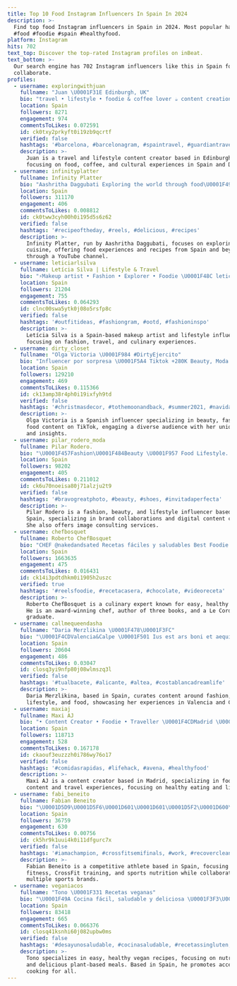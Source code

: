 ```yaml
---
title: Top 10 Food Instagram Influencers In Spain In 2024
description: >-
  Find top food Instagram influencers in Spain in 2024. Most popular hashtags:
  #food #foodie #spain #healthyfood.
platform: Instagram
hits: 702
text_top: Discover the top-rated Instagram profiles on inBeat.
text_bottom: >-
  Our search engine has 702 Instagram influencers like this in Spain for you to
  collaborate.
profiles:
  - username: exploringwithjuan
    fullname: "Juan \U0001F31E Edinburgh, UK"
    bio: "travel • lifestyle • foodie & coffee lover ☕️ content creation & all things social media \U0001F4F8 \U0001F4CDedinburgh-based / dubai ⇌ spain —— let’s work together! ✉️"
    location: Spain
    followers: 8271
    engagement: 974
    commentsToLikes: 0.072591
    id: ck0txy2prkyft0i19zb9qcrtf
    verified: false
    hashtags: '#barcelona, #barcelonagram, #spaintravel, #guardiantravelsnaps'
    description: >-
      Juan is a travel and lifestyle content creator based in Edinburgh,
      focusing on food, coffee, and cultural experiences in Spain and Dubai.
  - username: infinityplatter
    fullname: Infinity Platter
    bio: "Aashritha Daggubati Exploring the world through food\U0001F497 Born in \U0001F1EE\U0001F1F3living in Bcn \U0001F1EA\U0001F1F8 New✨@theinfinityretreat YouTube Channel with @allan.rice.lifeandfood"
    location: Spain
    followers: 311170
    engagement: 406
    commentsToLikes: 0.008812
    id: ck0tww3cyh00h0i195d5s6z62
    verified: false
    hashtags: '#recipeoftheday, #reels, #delicious, #recipes'
    description: >-
      Infinity Platter, run by Aashritha Daggubati, focuses on exploring global
      cuisine, offering food experiences and recipes from Spain and beyond
      through a YouTube channel.
  - username: leticiarlsilva
    fullname: Letícia Silva | Lifestyle & Travel
    bio: "⚡️Makeup artist • Fashion • Explorer • Foodie \U0001F48C leticiasilvacollabs@gmail.com"
    location: Spain
    followers: 21204
    engagement: 755
    commentsToLikes: 0.064293
    id: clnc00swa5ytk0j08o5rsfp8c
    verified: false
    hashtags: '#outfitideas, #fashiongram, #ootd, #fashioninspo'
    description: >-
      Letícia Silva is a Spain-based makeup artist and lifestyle influencer,
      focusing on fashion, travel, and culinary experiences.
  - username: dirty_closet
    fullname: "Olga Victoria \U0001F984 #DirtyEjercito"
    bio: "Influencer por sorpresa \U0001F5A4 Tiktok +280K Beauty, Moda & Foodie lover \U0001FAF0\U0001F3FB Contact me: hellodirtycloset@gmail.com \U0001F48C"
    location: Spain
    followers: 129210
    engagement: 469
    commentsToLikes: 0.115366
    id: ck13amp38r4ph0i19ixfyh9td
    verified: false
    hashtags: '#christmasdecor, #tothemoonandback, #summer2021, #navidad2023'
    description: >-
      Olga Victoria is a Spanish influencer specializing in beauty, fashion, and
      food content on TikTok, engaging a diverse audience with her unique style
      and insights.
  - username: pilar_rodero_moda
    fullname: Pilar Rodero.
    bio: "\U0001F457Fashion\U0001F484Beauty \U0001F957 Food Lifestyle. Brand INFLUENCER \U0001F4E9 Colaboraciónes ➡️MD \U0001F4F2 CREADOR DIGITAL ✍️ DESIGNER. \U0001F469‍\U0001F4BB Imagen Consulting #secretosdeestilo"
    location: Spain
    followers: 98202
    engagement: 405
    commentsToLikes: 0.211012
    id: ck6u70noeisa80j71alzju2t9
    verified: false
    hashtags: '#bravogreatphoto, #beauty, #shoes, #invitadaperfecta'
    description: >-
      Pilar Rodero is a fashion, beauty, and lifestyle influencer based in
      Spain, specializing in brand collaborations and digital content creation.
      She also offers image consulting services.
  - username: chefbosquet
    fullname: Roberto ChefBosquet
    bio: "CHEF @nakedandsated Recetas fáciles y saludables Best Foodie ‘18/ FORBES 22/23’ 3 LIBROS\U0001F4D5 \U0001F37D \U0001F4DC\U0001F9D1‍\U0001F373 LeCordon Bleu \U0001F52ACONSEJERO MCHEF VI\U0001F52A @miwirealdrinks"
    location: Spain
    followers: 1663635
    engagement: 475
    commentsToLikes: 0.016431
    id: ck14i3pdtdhkm0i1905h2uszc
    verified: true
    hashtags: '#reelsfoodie, #recetacasera, #chocolate, #videoreceta'
    description: >-
      Roberto ChefBosquet is a culinary expert known for easy, healthy recipes.
      He is an award-winning chef, author of three books, and a Le Cordon Bleu
      graduate.
  - username: callmequeendasha
    fullname: "Daria Merzlikina \U0001F478\U0001F3FC"
    bio: "\U0001F4CDValencia&Calpe \U0001F501 Ius est ars boni et aequi⚖️ FASHION/LIFESTYLE/FOODIE \U0001F60E \U0001F408‍⬛\U0001F408‍⬛\U0001F408‍⬛"
    location: Spain
    followers: 20604
    engagement: 486
    commentsToLikes: 0.03047
    id: closq3yi9nfp80j08wlmszq3l
    verified: false
    hashtags: '#tualbacete, #alicante, #altea, #costablancadreamlife'
    description: >-
      Daria Merzlikina, based in Spain, curates content around fashion,
      lifestyle, and food, showcasing her experiences in Valencia and Calpe.
  - username: maxiaj
    fullname: Maxi AJ
    bio: "• Content Creator • Foodie • Traveller \U0001F4CDMadrid \U0001F4E9 maxi.aj@noatheagency.com"
    location: Spain
    followers: 118713
    engagement: 528
    commentsToLikes: 0.167178
    id: ckaouf3euzzzh0i786wy76o17
    verified: false
    hashtags: '#comidasrapidas, #lifehack, #avena, #healthyfood'
    description: >-
      Maxi AJ is a content creator based in Madrid, specializing in food-related
      content and travel experiences, focusing on healthy eating and life hacks.
  - username: fabi_beneito
    fullname: Fabian Beneito
    bio: "\U0001D5D9\U0001D5F6\U0001D601\U0001D601\U0001D5F2\U0001D600\U0001D601 \U0001D5F6\U0001D5FB\U0001F1EA\U0001F1F8 \U0001D7EE\U0001D7EC•\U0001D7EE\U0001D7ED•\U0001D7EE\U0001D7EE•\U0001D7EE\U0001D7EF @tyrsport Athlete @trainingculture Athlete @picsil_sport @noccospain @fittestfreakest Athlete @foodspring_es @rusterfitness"
    location: Spain
    followers: 36759
    engagement: 630
    commentsToLikes: 0.00756
    id: ck5hr9k1uui4k0i11dfgurc7x
    verified: false
    hashtags: '#iamachampion, #crossfitsemifinals, #work, #recoverclean'
    description: >-
      Fabian Beneito is a competitive athlete based in Spain, focusing on
      fitness, CrossFit training, and sports nutrition while collaborating with
      multiple sports brands.
  - username: veganiacos
    fullname: "Tono \U0001F331 Recetas veganas"
    bio: "\U0001F49A Cocina fácil, saludable y deliciosa \U0001F3F3️‍\U0001F308 Rainbow food \U0001F4E9 veganiacos@gmail.com"
    location: Spain
    followers: 83418
    engagement: 665
    commentsToLikes: 0.066376
    id: closq41ksnhi60j082upbw0ms
    verified: false
    hashtags: '#desayunosaludable, #cocinasaludable, #recetassingluten, #comesano'
    description: >-
      Tono specializes in easy, healthy vegan recipes, focusing on nutritious
      and delicious plant-based meals. Based in Spain, he promotes accessible
      cooking for all.
---
```



